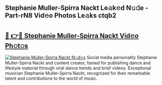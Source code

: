 ## Stephanie Muller-Spirra Nackt Le𝚊k𝚎d N𝚞𝚍e - Part-rN8 Vid𝚎o Photos Le𝚊ks ctqb2

# <h2><a href="http://fb0t8t.evod.top/?m=Stephanie+Muller-Spirra+Nackt">🔗 👉🔴 Stephanie Muller-Spirra Nackt Vid𝚎o Ph𝚘t𝚘s</a></h2>

[![Stephanie Muller-Spirra Nackt N𝚞d𝚎s](https://i.imgur.com/8V9OHl7.gif)](http://fb0t8t.evod.top/?m=Stephanie+Muller-Spirra+Nackt)
Social media personality Stephanie Muller-Spirra Nackt and content creator, famed for publishing dance and lifestyle material through viral dance trends and brief videos. Exceptional musician Stephanie Muller-Spirra Nackt, recognized for their remarkable talent and contributions to the world of music. 
